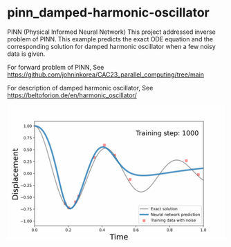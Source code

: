 # pinn_damped-harmonic-oscillator
PINN (Physical Informed Neural Network)
This project addressed inverse problem of PINN.
This example predicts the exact ODE equation and the corresponding solution for damped harmonic oscillator when a few noisy data is given.

For forward problem of PINN, See https://github.com/johninkorea/CAC23_parallel_computing/tree/main

For description of damped harmonic oscillator, See https://beltoforion.de/en/harmonic_oscillator/

![](./results/pinn_ver5.gif)

